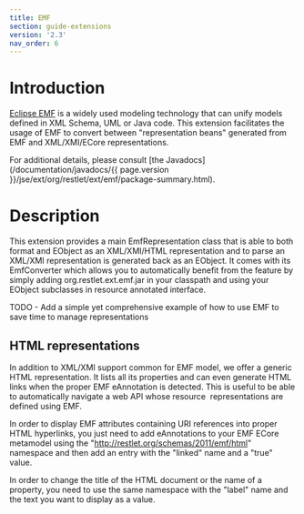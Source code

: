 ```yaml
---
title: EMF
section: guide-extensions
version: '2.3'
nav_order: 6
---
```

# Introduction

[Eclipse
EMF](http://www.eclipse.org/modeling/emf/)
is a widely used modeling technology that can unify models defined in
XML Schema, UML or Java code. This extension facilitates the usage of
EMF to convert between "representation beans" generated from EMF and
XML/XMI/ECore representations.

For additional details, please consult [the
Javadocs](/documentation/javadocs/{{ page.version }}/jse/ext/org/restlet/ext/emf/package-summary.html).

# Description

This extension provides a main EmfRepresentation class that is able to
both format and EObject as an XML/XMI/HTML representation and to parse
an XML/XMI representation is generated back as an EObject. It comes with
its EmfConverter which allows you to automatically benefit from the
feature by simply adding org.restlet.ext.emf.jar in your classpath and
using your EObject subclasses in resource annotated interface.

TODO - Add a simple yet comprehensive example of how to use EMF to save
time to manage representations

## HTML representations

In addition to XML/XMI support common for EMF model, we offer a generic
HTML representation. It lists all its properties and can even generate
HTML links when the proper EMF eAnnotation is detected. This is useful
to be able to automatically navigate a web API whose resource 
representations are defined using EMF.

In order to display EMF attributes containing URI references into proper
HTML hyperlinks, you just need to add eAnnotations to your EMF ECore
metamodel using the "http://restlet.org/schemas/2011/emf/html"
namespace and then add an entry with the "linked" name and a "true"
value.

In order to change the title of the HTML document or the name of a
property, you need to use the same namespace with the "label" name and
the text you want to display as a value.
